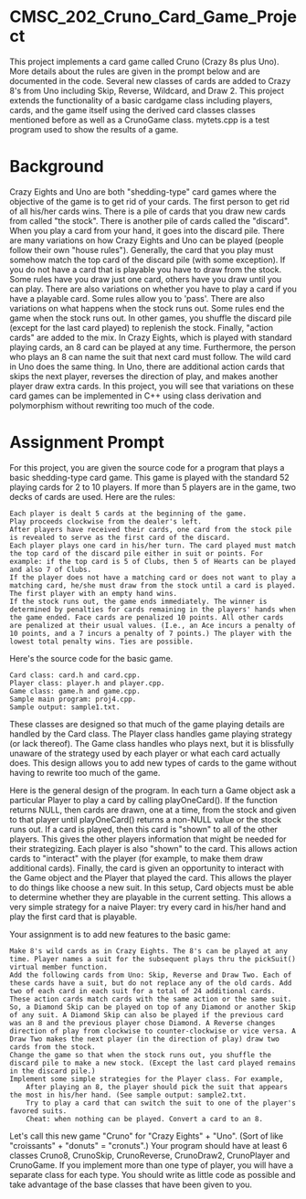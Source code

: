 # CMSC_202_Cruno_Card_Game_Project
This project implements a card game called Cruno (Crazy 8s plus Uno). More details about the rules are given in the prompt below and are documented in the code. Several new classes of cards are added to Crazy 8's from Uno including Skip, Reverse, Wildcard, and Draw 2. This project extends the functionality of a basic cardgame class including players, cards, and the game itself using the derived card classes classes mentioned before as well as a CrunoGame class. mytets.cpp is a test program used to show the results of a game.

# Background

Crazy Eights and Uno are both "shedding-type" card games where the objective of the game is to get rid of your cards. The first person to get rid of all his/her cards wins. There is a pile of cards that you draw new cards from called "the stock". There is another pile of cards called the "discard". When you play a card from your hand, it goes into the discard pile. There are many variations on how Crazy Eights and Uno can be played (people follow their own "house rules"). Generally, the card that you play must somehow match the top card of the discard pile (with some exception). If you do not have a card that is playable you have to draw from the stock. Some rules have you draw just one card, others have you draw until you can play. There are also variations on whether you have to play a card if you have a playable card. Some rules allow you to 'pass'. There are also variations on what happens when the stock runs out. Some rules end the game when the stock runs out. In other games, you shuffle the discard pile (except for the last card played) to replenish the stock. Finally, "action cards" are added to the mix. In Crazy Eights, which is played with standard playing cards, an 8 card can be played at any time. Furthermore, the person who plays an 8 can name the suit that next card must follow. The wild card in Uno does the same thing. In Uno, there are additional action cards that skips the next player, reverses the direction of play, and makes another player draw extra cards. In this project, you will see that variations on these card games can be implemented in C++ using class derivation and polymorphism without rewriting too much of the code.

# Assignment Prompt

For this project, you are given the source code for a program that plays a basic shedding-type card game. This game is played with the standard 52 playing cards for 2 to 10 players. If more than 5 players are in the game, two decks of cards are used. Here are the rules:

    Each player is dealt 5 cards at the beginning of the game.
    Play proceeds clockwise from the dealer's left.
    After players have received their cards, one card from the stock pile is revealed to serve as the first card of the discard.
    Each player plays one card in his/her turn. The card played must match the top card of the discard pile either in suit or points. For example: if the top card is 5 of Clubs, then 5 of Hearts can be played and also 7 of Clubs.
    If the player does not have a matching card or does not want to play a matching card, he/she must draw from the stock until a card is played.
    The first player with an empty hand wins.
    If the stock runs out, the game ends immediately. The winner is determined by penalties for cards remaining in the players' hands when the game ended. Face cards are penalized 10 points. All other cards are penalized at their usual values. (I.e., an Ace incurs a penalty of 10 points, and a 7 incurs a penalty of 7 points.) The player with the lowest total penalty wins. Ties are possible. 

Here's the source code for the basic game.

    Card class: card.h and card.cpp.
    Player class: player.h and player.cpp.
    Game class: game.h and game.cpp.
    Sample main program: proj4.cpp.
    Sample output: sample1.txt. 

These classes are designed so that much of the game playing details are handled by the Card class. The Player class handles game playing strategy (or lack thereof). The Game class handles who plays next, but it is blissfully unaware of the strategy used by each player or what each card actually does. This design allows you to add new types of cards to the game without having to rewrite too much of the game.

Here is the general design of the program. In each turn a Game object ask a particular Player to play a card by calling playOneCard(). If the function returns NULL, then cards are drawn, one at a time, from the stock and given to that player until playOneCard() returns a non-NULL value or the stock runs out. If a card is played, then this card is "shown" to all of the other players. This gives the other players information that might be needed for their strategizing. Each player is also "shown" to the card. This allows action cards to "interact" with the player (for example, to make them draw additional cards). Finally, the card is given an opportunity to interact with the Game object and the Player that played the card. This allows the player to do things like choose a new suit. In this setup, Card objects must be able to determine whether they are playable in the current setting. This allows a very simple strategy for a naive Player: try every card in his/her hand and play the first card that is playable.

Your assignment is to add new features to the basic game:

    Make 8's wild cards as in Crazy Eights. The 8's can be played at any time. Player names a suit for the subsequent plays thru the pickSuit() virtual member function.
    Add the following cards from Uno: Skip, Reverse and Draw Two. Each of these cards have a suit, but do not replace any of the old cards. Add two of each card in each suit for a total of 24 additional cards. These action cards match cards with the same action or the same suit. So, a Diamond Skip can be played on top of any Diamond or another Skip of any suit. A Diamond Skip can also be played if the previous card was an 8 and the previous player chose Diamond. A Reverse changes direction of play from clockwise to counter-clockwise or vice versa. A Draw Two makes the next player (in the direction of play) draw two cards from the stock.
    Change the game so that when the stock runs out, you shuffle the discard pile to make a new stock. (Except the last card played remains in the discard pile.)
    Implement some simple strategies for the Player class. For example,
        After playing an 8, the player should pick the suit that appears the most in his/her hand. (See sample output: sample2.txt.
        Try to play a card that can switch the suit to one of the player's favored suits.
        Cheat: when nothing can be played. Convert a card to an 8. 

Let's call this new game "Cruno" for "Crazy Eights" + "Uno". (Sort of like "croissants" + "donuts" = "cronuts".) Your program should have at least 6 classes Cruno8, CrunoSkip, CrunoReverse, CrunoDraw2, CrunoPlayer and CrunoGame. If you implement more than one type of player, you will have a separate class for each type. You should write as little code as possible and take advantage of the base classes that have been given to you. 
